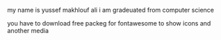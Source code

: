 my name is yussef makhlouf ali 
i am gradeuated from computer science

you have to download free packeg for fontawesome 
to show icons and another media
